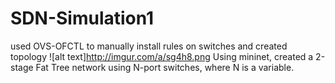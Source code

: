 # SDN-Simulation1
used OVS-OFCTL to manually install rules on switches
and created topology
![alt text]http://imgur.com/a/sg4h8.png
Using mininet, created a 2-stage Fat Tree network using N-port switches, where N is a variable.
